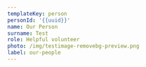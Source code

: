 ```yaml
---
templateKey: person
personId: '{{uuid}}'
name: Our Person
surname: Test
role: Helpful volunteer
photo: /img/testimage-removebg-preview.png
label: our-people
---
```

